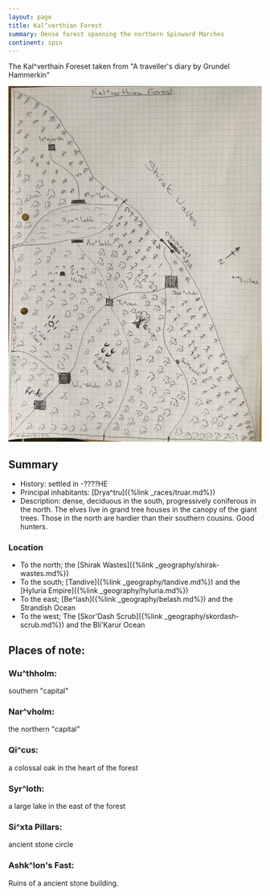 ```yaml
---
layout: page
title: Kal^verthian Forest
summary: Dense forest spanning the northern Spinward Marches
continent: spin
---
```


The Kal^verthain Foreset taken from "A traveller's diary by Grundel Hammerkin"

![Kal^verthain Forest](/assets/kalverthian-forest.jpg)

## Summary
- History: settled in -????HE
- Principal inhabitants: [Drya^tru]({%link _races/truar.md%})
- Description: dense, deciduous in the south, progressively coniferous in the north. The elves live in grand tree houses in the canopy of the giant trees. Those in the north are hardier than their southern cousins. Good hunters.

### Location

- To the north; the [Shirak Wastes]({%link _geography/shirak-wastes.md%})
- To the south; [Tandive]({%link _geography/tandive.md%}) and the [Hyluria Empire]({%link _geography/hyluria.md%})
- To the east; [Be^lash]({%link _geography/belash.md%}) and the Strandish Ocean
- To the west; The [Skor'Dash Scrub]({%link _geography/skordash-scrub.md%}) and the Bli'Karur Ocean
## Places of note:

### Wu^thholm:
 southern "capital"
### Nar^vholm:
 the northern "capital"
### Qi^cus: 
a colossal oak in the heart of the forest
### Syr^loth: 
a large lake in the east of the forest
### Si^xta Pillars: 
ancient stone circle
### Ashk^lon's Fast: 
Ruins of a ancient stone building.
